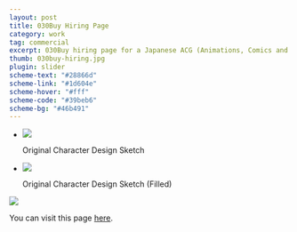 ```yaml
---
layout: post
title: 030Buy Hiring Page
category: work
tag: commercial
excerpt: 030Buy hiring page for a Japanese ACG (Animations, Comics and Games) community
thumb: 030buy-hiring.jpg
plugin: slider
scheme-text: "#28866d"
scheme-link: "#1d604e"
scheme-hover: "#fff"
scheme-code: "#39beb6"
scheme-bg: "#46b491"
---
```


<div class="txt">
  <div class="flexslider">
    <ul class="slides">
      <li>
        <img src="{{ site.file }}/030buy-hiring-sketch-01.jpg">
        <p class="flex-caption">Original Character Design Sketch</p>
      </li>
      <li>
        <img src="{{ site.file }}/030buy-hiring-sketch-02-original.png">
        <p class="flex-caption">Original Character Design Sketch (Filled)</p>
      </li>
    </ul>
  </div><!-- .flexslider -->

  <p class=browser><img src="{{ site.file }}/030buy-hiring.png"></p>

  <p>You can visit this page <a href="http://re.030buy.com/">here</a>.</p>
</div>
